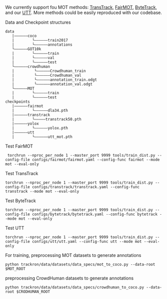 We currently support fou MOT methods: [TransTrack](https://github.com/PeizeSun/TransTrack), [FairMOT](https://github.com/ifzhang/FairMOT), [ByteTrack](https://github.com/ifzhang/ByteTrack), and our [UTT](https://arxiv.org/abs/2203.15175). More methods could be easily reproduced with our codebase.

Data and Checkpoint structures
```
data
   |——————coco
   |        └——————train2017
   |        └——————annotations
   └——————GOT10k
   |        └——————train
   |        └——————val
   |        └——————test
   └——————crowdhuman
   |         └——————Crowdhuman_train
   |         └——————Crowdhuman_val
   |         └——————annotation_train.odgt
   |         └——————annotation_val.odgt
   └——————MOT
   |        └——————train
   |        └——————test
checkpoints
   |——————fairmot
   |        └——————dla34.pth
   |——————transtrack
   |        └—————transtrack50.pth
   |——————yolox
   |        └——————yolox.pth
   |——————utt
   |        └——————utt_mot.pth
```

Test FairMOT
```
 torchrun --nproc_per_node 1 --master_port 9999 tools/train_dist.py --config-file configs/fairmot/fairmot.yaml --config-func fairmot --mode mot --eval-only
 ```

 Test TransTrack
 ```
 torchrun --nproc_per_node 1 --master_port 9999 tools/train_dist.py --config-file configs/transtrack/transtrack.yaml --config-func transtrack --mode mot --eval-only
 ```

 Test ByteTrack
 ```
 torchrun --nproc_per_node 1 --master_port 9999 tools/train_dist.py --config-file configs/bytetrack/bytetrack.yaml --config-func bytetrack --mode mot --eval-only
 ```

 Test UTT
 ```
 torchrun --nproc_per_node 1 --master_port 9999 tools/train_dist.py --config-file configs/utt/utt.yaml --config-func utt --mode mot --eval-only
 ```


For training, preprocessing MOT datasets to generate annotations
```
python trackron/data/datasets/data_specs/mot_to_coco.py --data-root $MOT_ROOT
```

preprocessing CrowdHuman datasets to generate annotations
```
python trackron/data/datasets/data_specs/crowdhuman_to_coco.py --data-root $CRODHUMAN_ROOT
```
